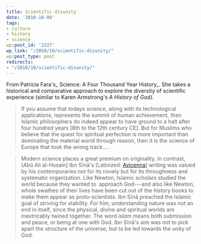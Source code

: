 ```yaml
---
title: Scientific disunity
date: '2010-10-09'
tags:
- culture
- history
- science
wp:post_id: '2227'
wp_link: "/2010/10/scientific-disunity/"
wp:post_type: post
redirects:
- "/2010/10/scientific-disunity/"
---
```


From Patricia Fara's_ Science: A Four Thousand Year History_. She takes a historical and comparative approach to explore the diversity of scientific experience (similar to Karen Armstrong's _A History of God)._

> If you assume that todays science, along with its technological applications, represents the summit of human achievement, then Islamic philosophers do indeed appear to have ground to a halt after four hundred years [8th to the 12th century CE]. But for Muslims who believe that the quest for spiritual perfection is more important than dominating the material world through reason, then it is the science of Europe that took the wrong track....

>

> Modern science places a great premium on originality. In contrast, [Abū Ali al-Husain] Ibn Sīnā's [Latinized: [Avicenna](http://en.wikipedia.org/wiki/Avicenna)] writing was valued by his contemporaries not for its novely but for its throughness and systematic organization. Like Newton, Islamic scholars studied the world because they wanted to  approach God---and also like Newton, whole swathes of their lives have been cut out of the history books to make them appear as proto-scientists. Ibn Sīnā preached the Islamic goal of striving for stability. For him, understanding nature was not an end in itself, since the physical, divine and spiritual worlds are inextricably twined together. The word _islam_ means both submission and peace, or being at one with God. Ibn Sīnā's aim was not to pick apart the structure of the universe, but to be led towards the unity of God.

